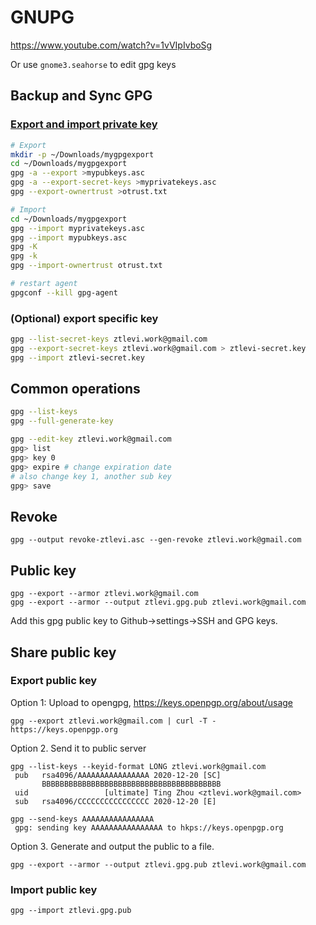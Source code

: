 # GNUPG

https://www.youtube.com/watch?v=1vVIpIvboSg

Or use `gnome3.seahorse` to edit gpg keys

## Backup and Sync GPG

### [Export and import private key](https://access.redhat.com/solutions/2115511)

```sh
# Export
mkdir -p ~/Downloads/mygpgexport
cd ~/Downloads/mygpgexport
gpg -a --export >mypubkeys.asc
gpg -a --export-secret-keys >myprivatekeys.asc
gpg --export-ownertrust >otrust.txt

# Import
cd ~/Downloads/mygpgexport
gpg --import myprivatekeys.asc
gpg --import mypubkeys.asc
gpg -K
gpg -k
gpg --import-ownertrust otrust.txt

# restart agent
gpgconf --kill gpg-agent
```

### (Optional) export specific key

```sh
gpg --list-secret-keys ztlevi.work@gmail.com
gpg --export-secret-keys ztlevi.work@gmail.com > ztlevi-secret.key
gpg --import ztlevi-secret.key
```

## Common operations

```sh
gpg --list-keys
gpg --full-generate-key

gpg --edit-key ztlevi.work@gmail.com
gpg> list
gpg> key 0
gpg> expire # change expiration date
# also change key 1, another sub key
gpg> save
```

## Revoke

```
gpg --output revoke-ztlevi.asc --gen-revoke ztlevi.work@gmail.com
```

## Public key

```
gpg --export --armor ztlevi.work@gmail.com
gpg --export --armor --output ztlevi.gpg.pub ztlevi.work@gmail.com
```

Add this gpg public key to Github->settings->SSH and GPG keys.

## Share public key

### Export public key

Option 1: Upload to opengpg, https://keys.openpgp.org/about/usage

```
gpg --export ztlevi.work@gmail.com | curl -T - https://keys.openpgp.org
```

Option 2. Send it to public server

```
gpg --list-keys --keyid-format LONG ztlevi.work@gmail.com
 pub   rsa4096/AAAAAAAAAAAAAAAA 2020-12-20 [SC]
       BBBBBBBBBBBBBBBBBBBBBBBBBBBBBBBBBBBBBBBB
 uid                 [ultimate] Ting Zhou <ztlevi.work@gmail.com>
 sub   rsa4096/CCCCCCCCCCCCCCCC 2020-12-20 [E]

gpg --send-keys AAAAAAAAAAAAAAAA
 gpg: sending key AAAAAAAAAAAAAAAA to hkps://keys.openpgp.org
```

Option 3. Generate and output the public to a file.

```
gpg --export --armor --output ztlevi.gpg.pub ztlevi.work@gmail.com
```

### Import public key

```
gpg --import ztlevi.gpg.pub
```
